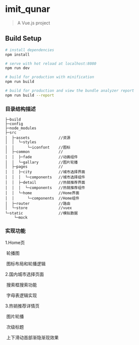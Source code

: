 # imit_qunar

> A Vue.js project

## Build Setup

``` bash
# install dependencies
npm install

# serve with hot reload at localhost:8080
npm run dev

# build for production with minification
npm run build

# build for production and view the bundle analyzer report
npm run build --report
```

### 目录结构描述

```
├─build
├─config
├─node_modules
├─src
│  ├─assets             //资源
│  │  └─styles
│  │      └─iconfont    //图标
│  ├─common             //
│  │  ├─fade            //动画组件
│  │  └─gallary         //图片轮播
│  ├─pages              //
│  │  ├─city            //城市选择界面
│  │  │  └─components   //城市选择组件
│  │  ├─detail          //热销推荐界面
│  │  │  └─components   //热销推荐组件
│  │  └─home            //Home界面
│  │      └─components  //Home组件
│  ├─router             //路由
│  └─store              //vuex
└─static				//模拟数据
    └─mock
```

### 实现功能

1.Home页

​	轮播图

​	图标布局和轮播逻辑

2.国内城市选择页面

​	搜索框搜索功能

​	字母表逻辑实现

3.热销推荐详情页

​	图片轮播

​	次级标题

​	上下滑动首部渐隐渐现效果